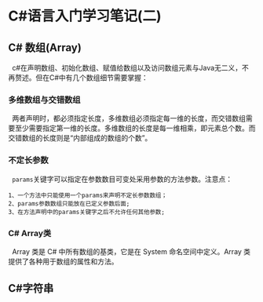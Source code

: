 # C#语言入门学习笔记(二) #
## C# 数组(Array) ##
&nbsp;&nbsp;c#在声明数组、初始化数组、赋值给数组以及访问数组元素与Java无二义，不再赘述。但在C#中有几个数组细节需要掌握：
### 多维数组与交错数组 ###
&nbsp;&nbsp;两者声明时，都必须指定长度，多维数组必须指定每一维的长度，而交错数组需要至少需要指定第一维的长度。多维数组的长度是每一维相乘，即元素总个数。而交错数组的长度则是“内部组成的数组的个数”。
### 不定长参数 ###
&nbsp;&nbsp;`params`关键字可以指定在参数数目可变处采用参数的方法参数。注意点：

	1、一个方法中只能使用一个params来声明不定长参数数组；
	2、params参数数组只能放在已定义参数后面;
	3、在方法声明中的params关键字之后不允许任何其他参数;
### C# Array类 ###
&nbsp;&nbsp;Array 类是 C# 中所有数组的基类，它是在 System 命名空间中定义。Array 类提供了各种用于数组的属性和方法。
## C#字符串 ##
&nbsp;&nbsp;